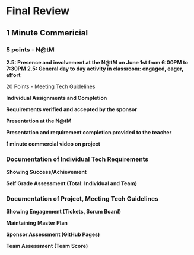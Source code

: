 # Final Review

## 1 Minute Commericial

### 5 points - N@tM

**2.5: Presence and involvement at the N@tM on June 1st from 6:00PM to 7:30PM**
**2.5: General day to day activity in classroom: engaged, eager, effort**

20 Points - Meeting Tech Guidelines

**Individual Assignments and Completion**

**Requirements verified and accepted by the sponsor**

**Presentation at the N@tM**

**Presentation and requirement completion provided to the teacher**

**1 minute commercial video on project**


### Documentation of Individual Tech Requirements
**Showing Success/Achievement**

**Self Grade Assessment (Total: Individual and Team)**


### Documentation of Project, Meeting Tech Guidelines
**Showing Engagement (Tickets, Scrum Board)**

**Maintaining Master Plan**

**Sponsor Assessment (GitHub Pages)**

**Team Assessment (Team Score)**
